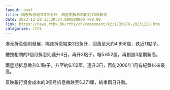 ```yaml
---
layout: post
title: 隔夜拆息結束3日急升　兩星期拆息再創近18年新高
date: 2023-12-20 13:30:24.000000000 +08:00
link: https://news.rthk.hk/rthk/ch/component/k2/1733079-20231220.htm
categories: rthk
---
```


港元拆息個別發展，隔夜拆息結束3日急升，回落至大約4.858厘，跌近11點子。

樓按相關的1個月拆息則連升3日，再升3點子，報5.652厘，再創逾3星期新高。

兩星期拆息微升0.1點子，升至約6.112厘，連升3日，再創2006年1月有紀錄以來最高。

反映銀行資金成本的3個月拆息微跌至5.371厘，結束兩日升勢。
